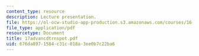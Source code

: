 ```yaml
---
content_type: resource
description: Lecture presentation.
file: https://ol-ocw-studio-app-production.s3.amazonaws.com/courses/16-886-air-transportation-systems-architecting-spring-2004/676da8971584c31c018a3ee0b7c22ba6_17advancdtrnspot.pdf
file_type: application/pdf
resourcetype: Document
title: 17advancdtrnspot.pdf
uid: 676da897-1584-c31c-018a-3ee0b7c22ba6
---
```

